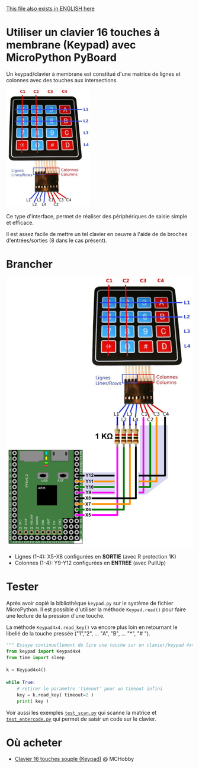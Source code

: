 [This file also exists in ENGLISH here](readme_ENG.md)

# Utiliser un clavier 16 touches à membrane (Keypad) avec MicroPython PyBoard

Un keypad/clavier à membrane est constitué d'une matrice de lignes et colonnes avec des touches aux intersections.  

![Keypad 4x4](docs/_static/keypad4x4.jpg)

Ce type d'interface, permet de réaliser des périphériques de saisie simple et efficace.

Il est assez facile de mettre un tel clavier en oeuvre à l'aide de de broches d'entrées/sorties (8 dans le cas présent).

# Brancher

![Keypad to Pyboard](docs/_static/keypad-to-pyboard.jpg)

* Lignes (1-4): X5-X8 configurées en __SORTIE__ (avec R protection 1K)
* Colonnes (1-4): Y9-Y12 configurées en __ENTREE__ (avec PullUp)

# Tester
Après avoir copié la bibliothèque `keypad.py` sur le système de fichier MicroPython. Il est possible d'utiliser la méthode `Keypad.read()` pour faire une lecture de la pression d'une touche.

La méthode `Keypad4x4.read_key()` va encore plus loin en retournant le libellé de la touche pressée ("1","2", ... "A", "B", ... "*", "# ").

``` Python
""" Essaye continuellement de lire une touche sur un clavier/keypad 4x4 """
from keypad import Keypad4x4
from time import sleep

k = Keypad4x4()

while True:
	# retirer le parametre 'timeout' pour un timeout infini
	key = k.read_key( timeout=2 )
	print( key )
```
Voir aussi les exemples [`test_scan.py`](examples/test_scan.py) qui scanne la matrice et [`test_entercode.py`](examples/test_entercode.py) qui permet de saisir un code sur le clavier.

# Où acheter
* [Clavier 16 touches souple (Keypad)](https://shop.mchobby.be/fr/tactile-flex-pot-softpad/83-clavier-16-touches-souple-3232100000834.html) @ MCHobby
